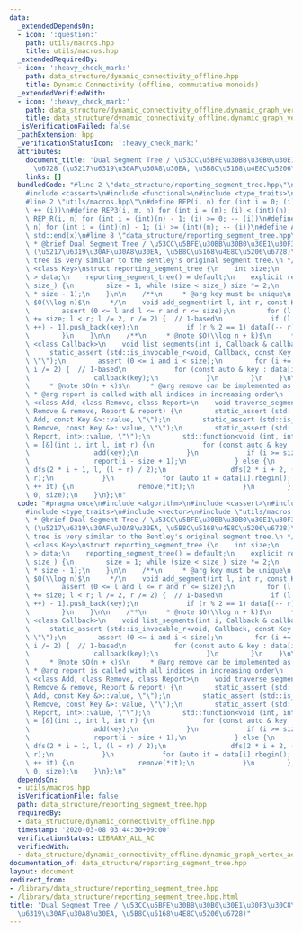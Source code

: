 ```yaml
---
data:
  _extendedDependsOn:
  - icon: ':question:'
    path: utils/macros.hpp
    title: utils/macros.hpp
  _extendedRequiredBy:
  - icon: ':heavy_check_mark:'
    path: data_structure/dynamic_connectivity_offline.hpp
    title: Dynamic Connectivity (offline, commutative monoids)
  _extendedVerifiedWith:
  - icon: ':heavy_check_mark:'
    path: data_structure/dynamic_connectivity_offline.dynamic_graph_vertex_add_component_sum.test.cpp
    title: data_structure/dynamic_connectivity_offline.dynamic_graph_vertex_add_component_sum.test.cpp
  _isVerificationFailed: false
  _pathExtension: hpp
  _verificationStatusIcon: ':heavy_check_mark:'
  attributes:
    document_title: "Dual Segment Tree / \u53CC\u5BFE\u30BB\u30B0\u30E1\u30F3\u30C8\
      \u6728 (\u5217\u6319\u30AF\u30A8\u30EA, \u5B8C\u5168\u4E8C\u5206\u6728)"
    links: []
  bundledCode: "#line 2 \"data_structure/reporting_segment_tree.hpp\"\n#include <algorithm>\n\
    #include <cassert>\n#include <functional>\n#include <type_traits>\n#include <vector>\n\
    #line 2 \"utils/macros.hpp\"\n#define REP(i, n) for (int i = 0; (i) < (int)(n);\
    \ ++ (i))\n#define REP3(i, m, n) for (int i = (m); (i) < (int)(n); ++ (i))\n#define\
    \ REP_R(i, n) for (int i = (int)(n) - 1; (i) >= 0; -- (i))\n#define REP3R(i, m,\
    \ n) for (int i = (int)(n) - 1; (i) >= (int)(m); -- (i))\n#define ALL(x) std::begin(x),\
    \ std::end(x)\n#line 8 \"data_structure/reporting_segment_tree.hpp\"\n\n/**\n\
    \ * @brief Dual Segment Tree / \u53CC\u5BFE\u30BB\u30B0\u30E1\u30F3\u30C8\u6728\
    \ (\u5217\u6319\u30AF\u30A8\u30EA, \u5B8C\u5168\u4E8C\u5206\u6728)\n * @note This\
    \ tree is very similar to the Bentley's original segment tree.\n */\ntemplate\
    \ <class Key>\nstruct reporting_segment_tree {\n    int size;\n    std::vector<std::vector<Key>\
    \ > data;\n    reporting_segment_tree() = default;\n    explicit reporting_segment_tree(int\
    \ size_) {\n        size = 1; while (size < size_) size *= 2;\n        data.resize(2\
    \ * size - 1);\n    }\n\n    /**\n     * @arg key must be unique\n     * @note\
    \ $O(\\log n)$\n     */\n    void add_segment(int l, int r, const Key & key) {\n\
    \        assert (0 <= l and l <= r and r <= size);\n        for (l += size, r\
    \ += size; l < r; l /= 2, r /= 2) {  // 1-based\n            if (l % 2 == 1) data[(l\
    \ ++) - 1].push_back(key);\n            if (r % 2 == 1) data[(-- r) - 1].push_back(key);\n\
    \        }\n    }\n\n    /**\n     * @note $O(\\log n + k)$\n     */\n    template\
    \ <class Callback>\n    void list_segments(int i, Callback & callback) {\n   \
    \     static_assert (std::is_invocable_r<void, Callback, const Key &>::value,\
    \ \"\");\n        assert (0 <= i and i < size);\n        for (i += size; i > 0;\
    \ i /= 2) {  // 1-based\n            for (const auto & key : data[i - 1]) {\n\
    \                callback(key);\n            }\n        }\n    }\n\n    /**\n\
    \     * @note $O(n + k)$\n     * @arg remove can be implemented as undo\n    \
    \ * @arg report is called with all indices in increasing order\n     */\n    template\
    \ <class Add, class Remove, class Report>\n    void traverse_segments(Add & add,\
    \ Remove & remove, Report & report) {\n        static_assert (std::is_invocable_r<void,\
    \ Add, const Key &>::value, \"\");\n        static_assert (std::is_invocable_r<void,\
    \ Remove, const Key &>::value, \"\");\n        static_assert (std::is_invocable_r<void,\
    \ Report, int>::value, \"\");\n        std::function<void (int, int, int)> dfs\
    \ = [&](int i, int l, int r) {\n            for (const auto & key : data[i]) {\n\
    \                add(key);\n            }\n            if (i >= size - 1) {\n\
    \                report(i - size + 1);\n            } else {\n               \
    \ dfs(2 * i + 1, l, (l + r) / 2);\n                dfs(2 * i + 2, (l + r) / 2,\
    \ r);\n            }\n            for (auto it = data[i].rbegin(); it != data[i].rend();\
    \ ++ it) {\n                remove(*it);\n            }\n        };\n        dfs(0,\
    \ 0, size);\n    }\n};\n"
  code: "#pragma once\n#include <algorithm>\n#include <cassert>\n#include <functional>\n\
    #include <type_traits>\n#include <vector>\n#include \"utils/macros.hpp\"\n\n/**\n\
    \ * @brief Dual Segment Tree / \u53CC\u5BFE\u30BB\u30B0\u30E1\u30F3\u30C8\u6728\
    \ (\u5217\u6319\u30AF\u30A8\u30EA, \u5B8C\u5168\u4E8C\u5206\u6728)\n * @note This\
    \ tree is very similar to the Bentley's original segment tree.\n */\ntemplate\
    \ <class Key>\nstruct reporting_segment_tree {\n    int size;\n    std::vector<std::vector<Key>\
    \ > data;\n    reporting_segment_tree() = default;\n    explicit reporting_segment_tree(int\
    \ size_) {\n        size = 1; while (size < size_) size *= 2;\n        data.resize(2\
    \ * size - 1);\n    }\n\n    /**\n     * @arg key must be unique\n     * @note\
    \ $O(\\log n)$\n     */\n    void add_segment(int l, int r, const Key & key) {\n\
    \        assert (0 <= l and l <= r and r <= size);\n        for (l += size, r\
    \ += size; l < r; l /= 2, r /= 2) {  // 1-based\n            if (l % 2 == 1) data[(l\
    \ ++) - 1].push_back(key);\n            if (r % 2 == 1) data[(-- r) - 1].push_back(key);\n\
    \        }\n    }\n\n    /**\n     * @note $O(\\log n + k)$\n     */\n    template\
    \ <class Callback>\n    void list_segments(int i, Callback & callback) {\n   \
    \     static_assert (std::is_invocable_r<void, Callback, const Key &>::value,\
    \ \"\");\n        assert (0 <= i and i < size);\n        for (i += size; i > 0;\
    \ i /= 2) {  // 1-based\n            for (const auto & key : data[i - 1]) {\n\
    \                callback(key);\n            }\n        }\n    }\n\n    /**\n\
    \     * @note $O(n + k)$\n     * @arg remove can be implemented as undo\n    \
    \ * @arg report is called with all indices in increasing order\n     */\n    template\
    \ <class Add, class Remove, class Report>\n    void traverse_segments(Add & add,\
    \ Remove & remove, Report & report) {\n        static_assert (std::is_invocable_r<void,\
    \ Add, const Key &>::value, \"\");\n        static_assert (std::is_invocable_r<void,\
    \ Remove, const Key &>::value, \"\");\n        static_assert (std::is_invocable_r<void,\
    \ Report, int>::value, \"\");\n        std::function<void (int, int, int)> dfs\
    \ = [&](int i, int l, int r) {\n            for (const auto & key : data[i]) {\n\
    \                add(key);\n            }\n            if (i >= size - 1) {\n\
    \                report(i - size + 1);\n            } else {\n               \
    \ dfs(2 * i + 1, l, (l + r) / 2);\n                dfs(2 * i + 2, (l + r) / 2,\
    \ r);\n            }\n            for (auto it = data[i].rbegin(); it != data[i].rend();\
    \ ++ it) {\n                remove(*it);\n            }\n        };\n        dfs(0,\
    \ 0, size);\n    }\n};\n"
  dependsOn:
  - utils/macros.hpp
  isVerificationFile: false
  path: data_structure/reporting_segment_tree.hpp
  requiredBy:
  - data_structure/dynamic_connectivity_offline.hpp
  timestamp: '2020-03-08 03:44:30+09:00'
  verificationStatus: LIBRARY_ALL_AC
  verifiedWith:
  - data_structure/dynamic_connectivity_offline.dynamic_graph_vertex_add_component_sum.test.cpp
documentation_of: data_structure/reporting_segment_tree.hpp
layout: document
redirect_from:
- /library/data_structure/reporting_segment_tree.hpp
- /library/data_structure/reporting_segment_tree.hpp.html
title: "Dual Segment Tree / \u53CC\u5BFE\u30BB\u30B0\u30E1\u30F3\u30C8\u6728 (\u5217\
  \u6319\u30AF\u30A8\u30EA, \u5B8C\u5168\u4E8C\u5206\u6728)"
---
```

